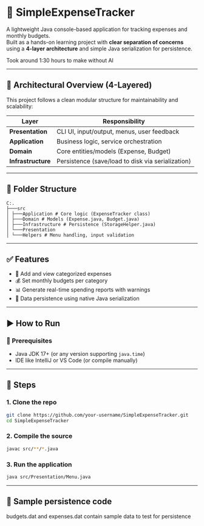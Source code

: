 # 💸 SimpleExpenseTracker

A lightweight Java console-based application for tracking expenses and monthly budgets.  
Built as a hands-on learning project with **clear separation of concerns** using a **4-layer architecture** and simple Java serialization for persistence.

Took around 1:30 hours to make without AI

---

## 🧱 Architectural Overview (4-Layered)

This project follows a clean modular structure for maintainability and scalability:

| Layer            | Responsibility                                      |
|------------------|-----------------------------------------------------|
| **Presentation** | CLI UI, input/output, menus, user feedback          |
| **Application**  | Business logic, service orchestration               |
| **Domain**       | Core entities/models (Expense, Budget)              |
| **Infrastructure** | Persistence (save/load to disk via serialization) |

---

## 📂 Folder Structure
    C:.
    ├───src
    │ ├───Application # Core logic (ExpenseTracker class)
    │ ├───Domain # Models (Expense.java, Budget.java)
    │ ├───Infrastructure # Persistence (StorageHelper.java)
    │ └───Presentation
    │ └───Helpers # Menu handling, input validation

---

## ✅ Features

- 🧾 Add and view categorized expenses
- 💰 Set monthly budgets per category
- 📊 Generate real-time spending reports with warnings
- 💾 Data persistence using native Java serialization

---

## ▶️ How to Run

### 🔧 Prerequisites
- Java JDK 17+ (or any version supporting `java.time`)
- IDE like IntelliJ or VS Code (or compile manually)

---

## 🚀 Steps

### 1. Clone the repo

```bash
git clone https://github.com/your-username/SimpleExpenseTracker.git
cd SimpleExpenseTracker
```

### 2. Compile the source

```bash
javac src/**/*.java
```


### 3. Run the application 
```bash
java src/Presentation/Menu.java
```

---

## 📂 Sample persistence code

budgets.dat and expenses.dat contain sample data to test for persistence


